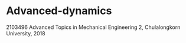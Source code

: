 # Advanced-dynamics
2103496 Advanced Topics in Mechanical Engineering 2, Chulalongkorn University, 2018
